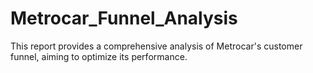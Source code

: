 # Metrocar_Funnel_Analysis
This report provides a comprehensive analysis of Metrocar's customer funnel, aiming to optimize its performance.
